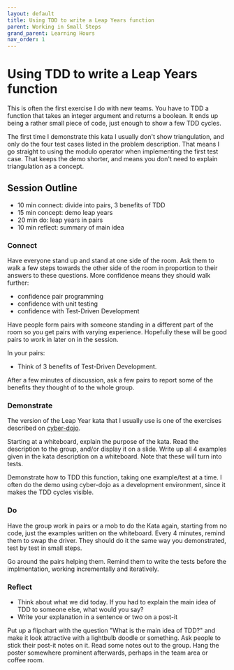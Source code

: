 ```yaml
---
layout: default
title: Using TDD to write a Leap Years function
parent: Working in Small Steps
grand_parent: Learning Hours
nav_order: 1
---
```


# Using TDD to write a Leap Years function

This is often the first exercise I do with new teams. You have to TDD a function that takes an integer argument and returns a boolean. It ends up being a rather small piece of code, just enough to show a few TDD cycles.

The first time I demonstrate this kata I usually don't show triangulation, and only do the four test cases listed in the problem description. That means I go straight to using the modulo operator when implementing the first test case. That keeps the demo shorter, and means you don't need to explain triangulation as a concept.

## Session Outline

* 10 min connect: divide into pairs, 3 benefits of TDD  
* 15 min concept: demo leap years  
* 20 min do: leap years in pairs  
* 10 min reflect: summary of main idea 

### Connect
Have everyone stand up and stand at one side of the room. Ask them to walk a few steps towards the other side of the room in proportion to their answers to these questions. More confidence means they should walk further:

- confidence pair programming
- confidence with unit testing
- confidence with Test-Driven Development

Have people form pairs with someone standing in a different part of the room so you get pairs with varying experience. Hopefully these will be good pairs to work in later on in the session.

In your pairs:

- Think of 3 benefits of Test-Driven Development.

After a few minutes of discussion, ask a few pairs to report some of the benefits they thought of to the whole group.

### Demonstrate
The version of the Leap Year kata that I usually use is one of the exercises described on [cyber-dojo](https://cyber-dojo.org/).

Starting at a whiteboard, explain the purpose of the kata. Read the description to the group, and/or display it on a slide. Write up all 4 examples given in the kata description on a whiteboard. Note that these will turn into tests.

Demonstrate how to TDD this function, taking one example/test at a time. I often do the demo using cyber-dojo as a development environment, since it makes the TDD cycles visible.


### Do
Have the group work in pairs or a mob to do the Kata again, starting from no code, just the examples written on the whiteboard. Every 4 minutes, remind them to swap the driver. They should do it the same way you demonstrated, test by test in small steps.

Go around the pairs helping them. Remind them to write the tests before the implmentation, working incrementally and iteratively.

### Reflect
- Think about what we did today. If you had to explain the main idea of TDD to someone else, what would you say?
- Write your explanation in a sentence or two on a post-it

Put up a flipchart with the question "What is the main idea of TDD?" and make it look attractive with a lightbulb doodle or something. Ask people to stick their post-it notes on it. Read some notes out to the group. Hang the poster somewhere prominent afterwards, perhaps in the team area or coffee room.
